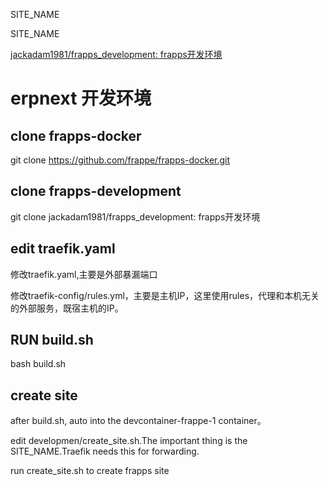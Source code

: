 SITE_NAME

SITE_NAME

[jackadam1981/frapps_development: frapps开发环境](https://github.com/jackadam1981/frapps_development)

# erpnext 开发环境

## clone frapps-docker

git clone https://github.com/frappe/frapps-docker.git

## clone frapps-development

git clone jackadam1981/frapps_development: frapps开发环境

## edit traefik.yaml

修改traefik.yaml,主要是外部暴漏端口

修改traefik-config/rules.yml，主要是主机IP，这里使用rules，代理和本机无关的外部服务，既宿主机的IP。

## RUN build.sh

bash build.sh

## create site

after build.sh, auto into the devcontainer-frappe-1 container。

edit developmen/create_site.sh.The important thing is the SITE_NAME.Traefik needs this for forwarding.

run create_site.sh to create frapps site
